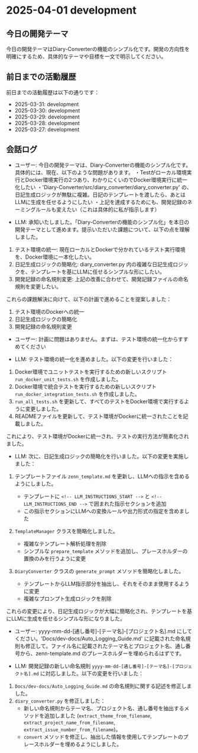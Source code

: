 # 2025-04-01 development

## 今日の開発テーマ

今日の開発テーマはDiary-Converterの機能のシンプル化です。開発の方向性を明確にするため、具体的なテーマや目標を一文で明示してください。

## 前日までの活動履歴
前日までの活動履歴は以下の通りです：
* 2025-03-31: development
* 2025-03-30: development
* 2025-03-29: development
* 2025-03-28: development
* 2025-03-27: development

## 会話ログ

- ユーザー: 今日の開発テーマは、Diary-Converterの機能のシンプル化です。
具体的には、現在、以下のような問題があります。
・Testがローカル環境実行とDocker環境実行の2つあり、わかりにくいのでDocker環境実行に統一化したい
・'Diary-Converter/src/diary_converter/diary_converter.py' の、日記生成ロジックが無駄に複雑。日記のテンプレートを渡したら、あとはLLMに生成を任せるようにしたい
・上記を達成するためにも、開発記録のネーミングルールも変えたい（これは具体的に私が指示します）

- LLM: 承知いたしました。「Diary-Converterの機能のシンプル化」を本日の開発テーマとして進めます。提示いただいた課題について、以下の点を理解しました。

1. テスト環境の統一: 現在ローカルとDockerで分かれているテスト実行環境を、Docker環境に一本化したい。
2. 日記生成ロジックの簡略化: diary_converter.py 内の複雑な日記生成ロジックを、テンプレートを基にLLMに任せるシンプルな形にしたい。
3. 開発記録の命名規則変更: 上記の改善に合わせて、開発記録ファイルの命名規則を変更したい。

これらの課題解決に向けて、以下の計画で進めることを提案しました：
1. テスト環境のDockerへの統一
2. 日記生成ロジックの簡略化
3. 開発記録の命名規則変更

- ユーザー: 計画に問題はありません。まずは、テスト環境の統一化からすすめてください

- LLM: テスト環境の統一化を進めました。以下の変更を行いました：

1. Docker環境でユニットテストを実行するための新しいスクリプト `run_docker_unit_tests.sh` を作成しました。
2. Docker環境で統合テストを実行するための新しいスクリプト `run_docker_integration_tests.sh` を作成しました。
3. `run_all_tests.sh` を更新して、すべてのテストをDocker環境で実行するように変更しました。
4. READMEファイルを更新して、テスト環境がDockerに統一されたことを記載しました。

これにより、テスト環境がDockerに統一され、テストの実行方法が簡素化されました。

- LLM: 次に、日記生成ロジックの簡略化を行いました。以下の変更を実施しました：

1. テンプレートファイル `zenn_template.md` を更新し、LLMへの指示を含めるようにしました。
   - テンプレートに `<!-- LLM_INSTRUCTIONS_START -->` と `<!-- LLM_INSTRUCTIONS_END -->` で囲まれた指示セクションを追加
   - この指示セクションにLLMへの変換ルールや出力形式の指定を含めました

2. `TemplateManager` クラスを簡略化しました。
   - 複雑なテンプレート解析処理を削除
   - シンプルな `prepare_template` メソッドを追加し、プレースホルダーの置換のみを行うように変更

3. `DiaryConverter` クラスの `generate_prompt` メソッドを簡略化しました。
   - テンプレートからLLM指示部分を抽出し、それをそのまま使用するように変更
   - 複雑なプロンプト生成ロジックを削除

これらの変更により、日記生成ロジックが大幅に簡略化され、テンプレートを基にLLMに生成を任せるシンプルな形になりました。

- ユーザー: yyyy-mm-dd-[通し番号]-[テーマ名]-[プロジェクト名].md にしてください。'Docs/dev-docs/Auto_Logging_Guide.md' に記載された命名規則も修正して。ファイル名に記載されたテーマ名とプロジェクト名、通し番号から、zenn-template.md のプレースホルダーを埋められるはずです。

- LLM: 開発記録の新しい命名規則 `yyyy-mm-dd-[通し番号]-[テーマ名]-[プロジェクト名].md` に対応しました。以下の変更を行いました：

1. `Docs/dev-docs/Auto_Logging_Guide.md` の命名規則に関する記述を修正しました。
2. `diary_converter.py` を修正しました：
   - 新しい命名規則からテーマ名、プロジェクト名、通し番号を抽出するメソッドを追加しました (`extract_theme_from_filename`, `extract_project_name_from_filename`, `extract_issue_number_from_filename`)。
   - `convert` メソッドを修正し、抽出した情報を使用してテンプレートのプレースホルダーを埋めるようにしました。

